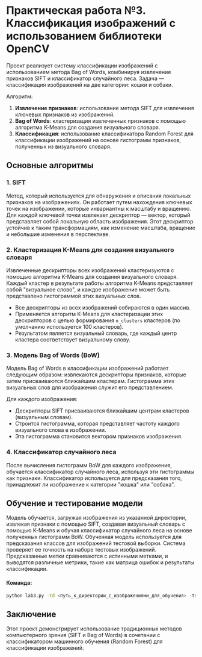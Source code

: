 # Практическая работа №3. Классификация изображений с использованием библиотеки OpenCV

Проект реализует систему классификации изображений с использованием метода Bag of Words, комбинируя извлечение признаков SIFT и классификатор случайного леса. Задача — классификация изображений на две категории: кошки и собаки.

Алгоритм:

1. **Извлечение признаков**: использование метода SIFT для извлечения ключевых признаков из изображений.
2. **Bag of Words**: кластеризация извлеченных признаков с помощью алгоритма K-Means для создания визуального словаря.
3. **Классификация**: использование классификатора Random Forest для классификации изображений на основе гистограмм признаков, полученных из визуального словаря.

## Основные алгоритмы

### 1. **SIFT**
Метод, который используется для обнаружения и описания локальных признаков на изображениях. Он работает путем нахождения ключевых точек на изображении, которые инвариантны к масштабу и вращению. Для каждой ключевой точки извлекает дескриптор — вектор, который представляет собой локальную область изображения. Этот дескриптор устойчив к таким трансформациям, как изменение масштаба, вращение и небольшие изменения в перспективе.

### 2. **Кластеризация K-Means для создания визуального словаря**
Извлеченные дескрипторы всех изображений кластеризуются с помощью алгоритма K-Means для создания визуального словаря. Каждый кластер в результате работы алгоритма K-Means представляет собой "визуальное слово", и каждое изображение может быть представлено гистограммой этих визуальных слов.

- Все дескрипторы из всех изображений собираются в один массив.
- Применяется алгоритм K-Means для кластеризации этих дескрипторов с целью формирования `n_clusters` кластеров (по умолчанию используется 100 кластеров).
- Результатом является визуальный словарь, где каждый центр кластера соответствует визуальному слову.

### 3. **Модель Bag of Words (BoW)**
Модель Bag of Words в классификации изображений работает следующим образом: извлекаются дескрипторы признаков, которые затем присваиваются ближайшим кластерам. Гистограмма этих визуальных слов для изображения служит его представлением.

Для каждого изображения:
- Дескрипторы SIFT присваиваются ближайшим центрам кластеров (визуальным словам).
- Строится гистограмма, которая представляет частоту каждого визуального слова в изображении.
- Эта гистограмма становится вектором признаков изображения.

### 4. **Классификатор случайного леса**
После вычисления гистограмм BoW для каждого изображения, обучается классификатор случайного леса, используя эти гистограммы как признаки. Классификатор используется для предсказания того, принадлежит ли изображение к категории "кошка" или "собака".

## Обучение и тестирование модели

Модель обучается, загружая изображения из указанной директории, извлекая признаки с помощью SIFT, создавая визуальный словарь с помощью K-Means и обучая классификатор случайного леса на основе полученных гистограмм BoW.
Обученная модель используется для предсказания классов для изображений тестовой выборки. Система проверяет ее точность на наборе тестовых изображений. Предсказанные метки сравниваются с истинными метками, и выводятся различные метрики, такие как матрица ошибок и результаты классификации.

#### Команда:
```bash
python lab3.py -td <путь_к_директории_с_изображениями_для_обучения> -tsd <путь_к_директории_с_тестовыми_изображениями> -nc <количество_кластеров> -d <дескриптор>
```

## Заключение
Этот проект демонстрирует использование традиционных методов компьютерного зрения (SIFT и Bag of Words) в сочетании с классификатором машинного обучения (Random Forest) для классификации изображений.